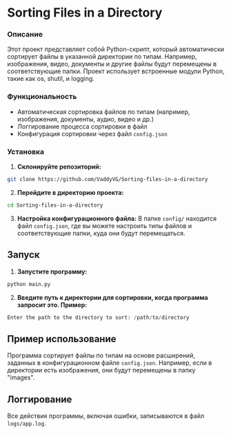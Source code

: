 # Sorting Files in a Directory

### Описание
Этот проект представляет собой Python-скрипт, который автоматически сортирует файлы в указанной директории по типам. Например, изображения, видео, документы и другие файлы будут перемещены в соответствующие папки. Проект использует встроенные модули Python, такие как os, shutil, и logging.

### Функциональность
- Автоматическая сортировка файлов по типам (например, изображения, документы, аудио, видео и др.)
- Логгирование процесса сортировки в файл
- Конфигурация сортировки через файл `config.json`

### Установка
1. **Склонируйте репозиторий:**
```bash
git clone https://github.com/VaddyVG/Sorting-files-in-a-directory
```
2. **Перейдите в директорию проекта:**
```bash
cd Sorting-files-in-a-directory
```

3. **Настройка конфигурационного файла:**
В папке ```config/``` находится файл ```config.json```, где вы можете настроить типы файлов и соответствующие папки, куда они будут перемещаться.

## Запуск
1. **Запустите программу:**
```bash
python main.py
```

2. **Введите путь к директории для сортировки, когда программа запросит это. Пример:**
```Python
Enter the path to the directory to sort: /path/to/directory
```

## Пример использование
Программа сортирует файлы по типам на основе расширений, заданных в конфигурационном файле ```config.json```. Например, если в директории есть изображения, они будут перемещены в папку "images".

## Логгирование
Все действия программы, включая ошибки, записываются в файл ```logs/app.log```.